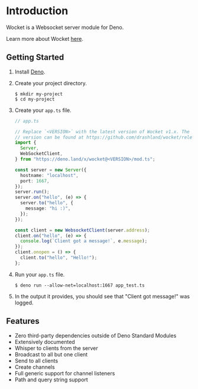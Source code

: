 # Introduction

Wocket is a Websocket server module for Deno.

Learn more about Wocket [here](about-wocket).

## Getting Started

1. Install [Deno](https://deno.land/).

2. Create your project directory.

   ```shell
   $ mkdir my-project
   $ cd my-project
   ```

3. Create your `app.ts` file.

   ```typescript
   // app.ts

   // Replace `<VERSION>` with the latest version of Wocket v1.x. The latest
   // version can be found at https://github.com/drashland/wocket/releases/latest
   import {
     Server,
     WebSocketClient,
   } from "https://deno.land/x/wocket@<VERSION>/mod.ts";

   const server = new Server({
     hostname: "localhost",
     port: 1667,
   });
   server.run();
   server.on("hello", (e) => {
     server.to("hello", {
       message: "hi :)",
     });
   });

   const client = new WebsocketClient(server.address);
   client.on("hello", (e) => {
     console.log(`Client got a message!`, e.message);
   });
   client.onopen = () => {
     client.to("hello", "Hello!");
   };
   ```

4. Run your `app.ts` file.

   ```shell
   $ deno run --allow-net=localhost:1667 app_test.ts
   ```

5. In the output it provides, you should see that "Client got message!" was
   logged.

## Features

- Zero third-party dependencies outside of Deno Standard Modules
- Extensively documented
- Whisper to clients from the server
- Broadcast to all but one client
- Send to all clients
- Create channels
- Full generic support for channel listeners
- Path and query string support
